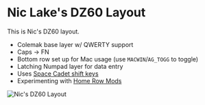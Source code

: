 # Nic Lake's DZ60 Layout

This is Nic's DZ60 layout.

- Colemak base layer w/ QWERTY support
- Caps -> FN
- Bottom row set up for Mac usage (use `MACWIN`/`AG_TOGG` to toggle)
- Latching Numpad layer for data entry
- Uses [Space Cadet shift keys](https://docs.qmk.fm/#/feature_space_cadet?id=usage)
- Experimenting with [Home Row Mods](https://precondition.github.io/home-row-mods)

![Nic's DZ60 Layout](https://i.imgur.com/Lmw08LT.jpg)